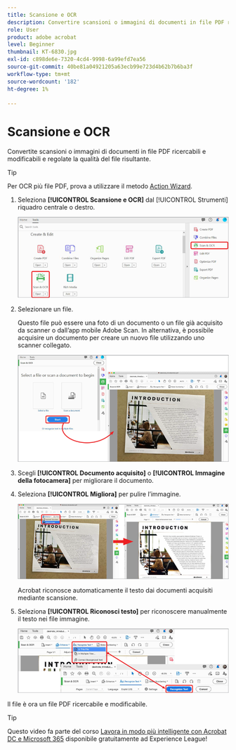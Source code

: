 ```yaml
---
title: Scansione e OCR
description: Convertire scansioni o immagini di documenti in file PDF ricercabili e modificabili e regolare la qualità del file risultante
role: User
product: adobe acrobat
level: Beginner
thumbnail: KT-6830.jpg
exl-id: c898de6e-7320-4cd4-9998-6a99efd7ea56
source-git-commit: 40be81a04921205a63ecb99e723d4b62b7b6ba3f
workflow-type: tm+mt
source-wordcount: '182'
ht-degree: 1%

---
```


# Scansione e OCR

Convertite scansioni o immagini di documenti in file PDF ricercabili e modificabili e regolate la qualità del file risultante.

>[!TIP]
>
>Per OCR più file PDF, prova a utilizzare il metodo [Action Wizard](../advanced-tasks/action.md).

1. Seleziona **[!UICONTROL Scansione e OCR]** dal [!UICONTROL Strumenti] riquadro centrale o destro.

   ![Passaggio di scansione 1](../assets/Scan_1.png)

1. Selezionare un file.

   Questo file può essere una foto di un documento o un file già acquisito da scanner o dall’app mobile Adobe Scan. In alternativa, è possibile acquisire un documento per creare un nuovo file utilizzando uno scanner collegato.

   ![Passaggio 2 della scansione](../assets/Scan_2.png)

1. Scegli **[!UICONTROL Documento acquisito]** o **[!UICONTROL Immagine della fotocamera]** per migliorare il documento.

1. Seleziona **[!UICONTROL Migliora]** per pulire l’immagine.

   ![Scansione Passaggio 3](../assets/Scan_3.png)

   Acrobat riconosce automaticamente il testo dai documenti acquisiti mediante scansione.

1. Seleziona **[!UICONTROL Riconosci testo]** per riconoscere manualmente il testo nei file immagine.

   ![Passaggio 4 della scansione](../assets/Scan_4.png)

Il file è ora un file PDF ricercabile e modificabile.

>[!TIP]
>
>Questo video fa parte del corso [Lavora in modo più intelligente con Acrobat DC e Microsoft 365](https://experienceleague.adobe.com/?recommended=Acrobat-U-1-2021.microsoft365) disponibile gratuitamente ad Experience League!
